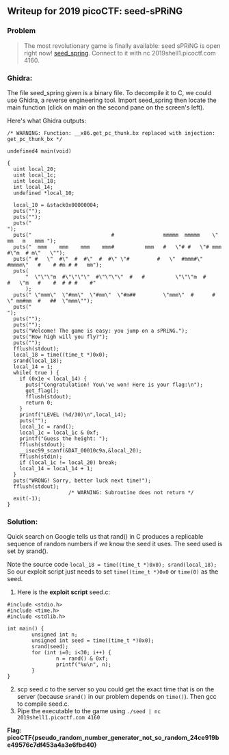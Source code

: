 ## Writeup for 2019 picoCTF: seed-sPRiNG

### Problem
> The most revolutionary game is finally available: seed sPRiNG is open right now! [seed_spring](https://2019shell1.picoctf.com/static/6c73aa391245deeea00aecc8d5a78f88/seed_spring). Connect to it with nc 2019shell1.picoctf.com 4160. 

### Ghidra:
The file seed_spring given is a binary file. To decompile it to C, we could use Ghidra, a reverse engineering tool. Import seed_spring then locate the main function (click on main on the second pane on the screen's left). 

Here's what Ghidra outputs:
```
/* WARNING: Function: __x86.get_pc_thunk.bx replaced with injection: get_pc_thunk_bx */

undefined4 main(void)

{
  uint local_20;
  uint local_1c;
  uint local_18;
  int local_14;
  undefined *local_10;
  
  local_10 = &stack0x00000004;
  puts("");
  puts("");
  puts("                                                                             ");
  puts("                          #                mmmmm  mmmmm    \"    mm   m   mmm ");
  puts("  mmm    mmm    mmm    mmm#          mmm   #   \"# #   \"# mmm    #\"m  # m\"   \"");
  puts(" #   \"  #\"  #  #\"  #  #\" \"#         #   \"  #mmm#\" #mmmm\"   #    # #m # #   mm");
  puts(
      "  \"\"\"m  #\"\"\"\"  #\"\"\"\"  #   #          \"\"\"m  #      #   \"m   #    #  # # #    #"
      );
  puts(" \"mmm\"  \"#mm\"  \"#mm\"  \"#m##         \"mmm\"  #      #    \" mm#mm  #   ##  \"mmm\"");
  puts("                                                                             ");
  puts("");
  puts("");
  puts("Welcome! The game is easy: you jump on a sPRiNG.");
  puts("How high will you fly?");
  puts("");
  fflush(stdout);
  local_18 = time((time_t *)0x0);
  srand(local_18);
  local_14 = 1;
  while( true ) {
    if (0x1e < local_14) {
      puts("Congratulation! You\'ve won! Here is your flag:\n");
      get_flag();
      fflush(stdout);
      return 0;
    }
    printf("LEVEL (%d/30)\n",local_14);
    puts("");
    local_1c = rand();
    local_1c = local_1c & 0xf;
    printf("Guess the height: ");
    fflush(stdout);
    __isoc99_scanf(&DAT_00010c9a,&local_20);
    fflush(stdin);
    if (local_1c != local_20) break;
    local_14 = local_14 + 1;
  }
  puts("WRONG! Sorry, better luck next time!");
  fflush(stdout);
                    /* WARNING: Subroutine does not return */
  exit(-1);
}
```

### Solution:

Quick search on Google tells us that rand() in C produces a replicable sequence of random numbers if we know the seed it uses. The seed used is set by srand().  

Note the source code `local_18 = time((time_t *)0x0); srand(local_18);` So our exploit script just needs to set `time((time_t *)0x0` or `time(0)` as the seed. 

1. Here is the **exploit script** seed.c:
```
#include <stdio.h>
#include <time.h>
#include <stdlib.h>

int main() {
        unsigned int n;
        unsigned int seed = time((time_t *)0x0);
        srand(seed);
        for (int i=0; i<30; i++) {
                n = rand() & 0xf;
                printf("%u\n", n);
        }
}
```
2. scp seed.c to the server so you could get the exact time that is on the server (because `srand()` in our problem depends on `time()`). Then gcc to compile seed.c. 
3. Pipe the executable to the game using `./seed | nc 2019shell1.picoctf.com 4160`  

**Flag: picoCTF{pseudo_random_number_generator_not_so_random_24ce919be49576c7df453a4a3e6fbd40}**

